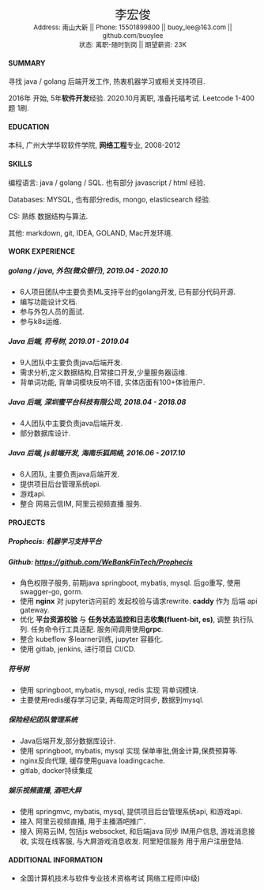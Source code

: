 <center><font size="5">李宏俊</font></center>

<center><font size="2">Address: 南山大新 || Phone: 15501899800 || buoy_lee@163.com || github.com/buoylee</font></center>

<center><font size="2">状态: 离职-随时到岗 || 期望薪资: 23K</font></center>

<center><font size="5"></font></center>

#### SUMMARY

寻找 java / golang 后端开发工作, 热衷机器学习或相关支持项目.

2016年 开始, 5年**软件开发**经验. 2020.10月离职, 准备托福考试. Leetcode 1-400题 1刷.

#### EDUCATION

本科, 广州大学华软软件学院, **网络工程**专业, 2008-2012

#### SKILLS

编程语言: java / golang / SQL. 也有部分 javascript / html 经验.

Databases: MYSQL, 也有部分redis, mongo, elasticsearch 经验.

CS: 熟练 数据结构与算法. 

其他: markdown, git, IDEA, GOLAND, Mac开发环境.

#### WORK EXPERIENCE

##### golang / java, 外包(微众银行), 2019.04 - 2020.10

- 6人项目团队中主要负责ML支持平台的golang开发, 已有部分代码开源.
- 编写功能设计文档.
- 参与外包人员的面试.
- 参与k8s运维.

##### Java 后端, 符号树, 2019.01 - 2019.04

- 9人团队中主要负责java后端开发.
- 需求分析,定义数据结构,日常接口开发,少量服务器运维.
- 背单词功能, 背单词模块反响不错, 实体店面有100+体验用户.

##### Java 后端, 深圳蜜平台科技有限公司, 2018.04 - 2018.08

- 4人团队中主要负责java后端开发.
- 部分数据库设计.

##### Java 后端, js前端开发, 海南乐狐网络, 2016.06 - 2017.10

- 6人团队, 主要负责java后端开发.
- 提供项目后台管理系统api.
- 游戏api.
- 整合 网易云信IM, 阿里云视频直播 服务.

#### PROJECTS

##### Prophecis: 机器学习支持平台

##### Github: https://github.com/WeBankFinTech/Prophecis

- 角色权限子服务, 前期java springboot, mybatis, mysql. 后go重写, 使用swagger-go, gorm.
- 使用 **nginx** 对 jupyter访问前的 发起校验与请求rewrite. **caddy** 作为 后端 api gateway.
- 优化 **平台资源校验** 与 **任务状态监控和日志收集(fluent-bit, es)**, 调整 执行队列. 任务命令行工具适配. 服务间调用使用**grpc**.
- 整合 kubeflow 多learner训练, jupyter 容器化.
- 使用 gitlab, jenkins, 进行项目 CI/CD.

##### 符号树

- 使用 springboot, mybatis, mysql, redis 实现 背单词模块.
- 主要使用redis缓存学习记录, 再每周定时同步, 数据到mysql.

##### 保险经纪团队管理系统

- Java后端开发,部分数据库设计.  
- 使用 springboot, mybatis, mysql 实现 保单审批,佣金计算,保费预算等. 
- nginx反向代理, 缓存使用guava loadingcache.
- gitlab, docker持续集成

##### 娱乐视频直播, 酒吧大屏

- 使用 springmvc, mybatis, mysql, 提供项目后台管理系统api, 和游戏api.
- 接入 阿里云视频直播, 用于主播酒吧推广.
- 接入 网易云IM, 包括js websocket, 和后端java 同步 IM用户信息, 游戏消息接收, 实现在线客服, 与大屏游戏消息收发.  阿里短信服务 用于用户注册登陆.

#### ADDITIONAL INFORMATION

- 全国计算机技术与软件专业技术资格考试 网络工程师(中级)
